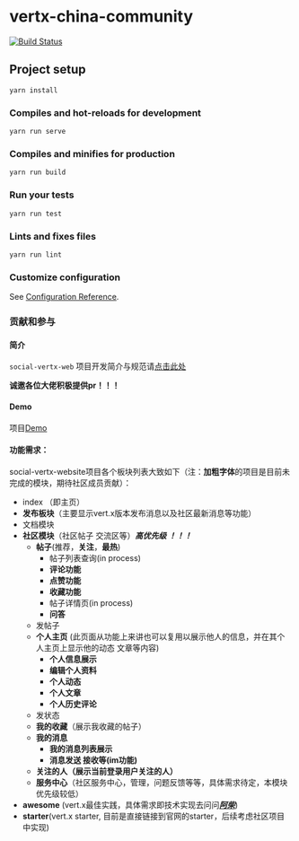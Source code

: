 # vertx-china-community

[![Build Status](https://travis-ci.org/whitewoodcity/social-vertex-website.svg?branch=develop)](https://travis-ci.org/whitewoodcity/social-vertex-website)

## Project setup
```
yarn install
```

### Compiles and hot-reloads for development
```
yarn run serve
```

### Compiles and minifies for production
```
yarn run build
```

### Run your tests
```
yarn run test
```

### Lints and fixes files
```
yarn run lint
```

### Customize configuration
See [Configuration Reference](https://cli.vuejs.org/config/).



### 贡献和参与

#### 简介

`social-vertx-web` 项目开发简介与规范请[点击此处](./docs/develop.md)

**诚邀各位大佬积极提供pr！！！**

#### Demo

项目[Demo](https://whitewoodcity.github.io/social-vertex-website)

#### 功能需求：

social-vertx-website项目各个板块列表大致如下（注：**加粗字体**的项目是目前未完成的模块，期待社区成员贡献）：

+ index （即主页）
+ **发布板块**（主要显示vert.x版本发布消息以及社区最新消息等功能）
+ 文档模块
+ **社区模块**（社区帖子 交流区等）***高优先级 ！！！***
  + **帖子**(推荐，**关注**，**最热**)
    + 帖子列表查询(in process)
    + **评论功能**
    + **点赞功能**
    + **收藏功能**
    + 帖子详情页(in process)
    + **问答**
  + 发帖子
  + **个人主页** (此页面从功能上来讲也可以复用以展示他人的信息，并在其个人主页上显示他的动态 文章等内容)
    + **个人信息展示**
    + **编辑个人资料**
    + **个人动态**
    + **个人文章**
    + **个人历史评论**
  + 发状态
  + **我的收藏**（展示我收藏的帖子）
  + **我的消息**
    + **我的消息列表展示**
    + **消息发送 接收等(im功能)**
  + **关注的人（展示当前登录用户关注的人）**
  + **服务中心**（社区服务中心，管理，问题反馈等等，具体需求待定，本模块优先级较低）
+ **awesome** (vert.x最佳实践，具体需求即技术实现去问问[***阿柴***](https://github.com/iBLOC-szz))
+ **starter**(vert.x starter, 目前是直接链接到官网的starter，后续考虑社区项目中实现)

